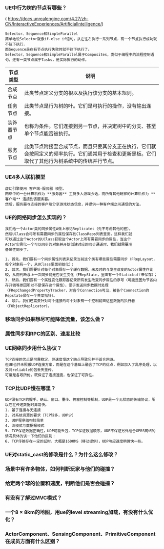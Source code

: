 ### UE中行为树的节点有哪些？
  ( https://docs.unrealengine.com/4.27/zh-CN/InteractiveExperiences/ArtificialIntelligence/)
  ```
  Selector、Sequence和SimpleParallel
  简单地说Selector就像if-else if语句，从左往右执行一系列节点，有一个节点执行成功就不往下执行，
  而Sequence是在有节点执行失败时就不往下执行了。
  Selector、Sequence和SimpleParallel属于Composites，类似于编程中的流程控制语句，还有一类节点属于Tasks，是实际执行的动作。
  ```
  |  节点类型   | 说明  |
  |  ----  | ----  |
  | 合成节点  | 此类节点定义分支的根以及执行该分支的基本规则。 |
  | 任务节点  | 此类节点是行为树的叶。它们是可执行的操作，没有输出连接。 |
  | 装饰器节点  | 也称为条件。它们连接到另一节点，并决定树中的分支、甚至单个节点能否被执行。 |
  | 服务节点  | 此类节点附接至合成节点，而且只要其分支正在执行，它们就会按照定义的频率执行。它们通常用于检查和更新黑板。它们取代了其他行为树系统中的传统并行节点。 |
  
### UE4多人联机模型
  ```
  虚幻引擎使用 客户端-服务器 模型。
  网络中的一台计算机作为 **服务器** 主持多人游戏会话，而所有其他玩家的计算机作为 **客户端** 连接到该服务器。
  然后，服务器与连接的客户端分享游戏状态信息，并提供一种客户端之间通信的方法。
  ```

### UE的网络同步怎么实现的？
  ```
  我们给一个Actor类的同步属性A做上标记Replicates（先不考虑其他的宏），
  然后UClass会将所有需要同步的属性保存到ClassReps列表里面，这样我们就
  可以通过这个Actor的UClass获取这个Actor上所有需要同步的属性，当这个
  Actor实例化一个可以同步的对象并开始创建对应的同步通道时，我们就需要准
  备属性同步了。

  1. 首先，我们要有一个同步属性列表来记录当前这个类有哪些属性需要同步（FRepLayout，每个对象有一个，从UClass里面初始化）；
  2. 其次，我们需要针对每个对象保存一个缓存数据，来及时的与发生改变的Actor属性作比较，从而判断与上一次同步前是否发生变化（FRepState，里面有一个Staticbuff来保存）；
  3. 然后，我们要有一个属性变化跟踪器记录所有发生改变同步属性的序号（可能是因为节省内存开销等原因所以不是保存这个属性），便于发送同步数据时处理（FRepChangedPropertyTracker，对各个Connection可见，被各个Connection的Repstate保存一个共享指针）。
  4. 最后，我们还需要针对每个连接的每个对象有一个控制前面这些数据的执行者（FObjectReplicator）。
  ```
  
### 移动同步如果想尽可能降低流量，该怎么做？

### 属性同步和RPC的区别、速度比较

### UE网络同步用什么协议？
  ```
  TCP连接的优点是可靠稳定，但速度慢这个缺点导致它并不适合网游。
  但UE也并未照搬UDP连接方案，而是在这个基础上融合了TCP的优点，例如加入了乱序处理，以及对reliable的包丢失重传。
  可谓是各取所优，既保证了连接速度，也保证了可靠性。
  ```
### TCP比UDP慢在哪里？
  ```
  UDP没有TCP的握手、确认、窗口、重传、拥塞控制等机制，UDP是一个无状态的传输协议，所以它在传递数据时非常快。
  1. 基于连接与无连接
  2. 对系统资源的要求（TCP较多，UDP少）
  3. UDP程序结构较简单
  4. 流模式与数据报模式
  5. TCP保证数据正确性，UDP可能丢包，TCP保证数据顺序，UDP不保证另外结合GPRS网络的情况具体的谈一下他们的区别：
  6. TCP传输存在一定的延时，大概是1600MS（移动提供），UDP响应速度稍微快一些。
  ```
  
### UE对static_cast的修改是什么？为什么这么修改？
### 场景中有许多物体，如何判断玩家与他们的碰撞？
### 给定两个球的位置和速度，判断他们是否会碰撞？
### 有没有了解过MVC模式？
### 一个8 × 8km的地图，用ue的level streaming加载，有没有什么优化？
### ActorComponent、SensingComponent、PrimitiveComponent在成员方面有什么区别？
